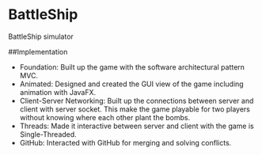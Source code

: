 # BattleShip
BattleShip simulator 

##Implementation 
  * Foundation: Built up the game with the software architectural pattern MVC.
  * Animated: Designed and created the GUI view of the game including animation with JavaFX.
  * Client-Server Networking: Built up the connections between server and client with server socket. This make the game playable for two players without knowing where each other plant the bombs.
  * Threads: Made it interactive between server and client with the game is Single-Threaded.
  * GitHub: Interacted with GitHub for merging and solving conflicts.
